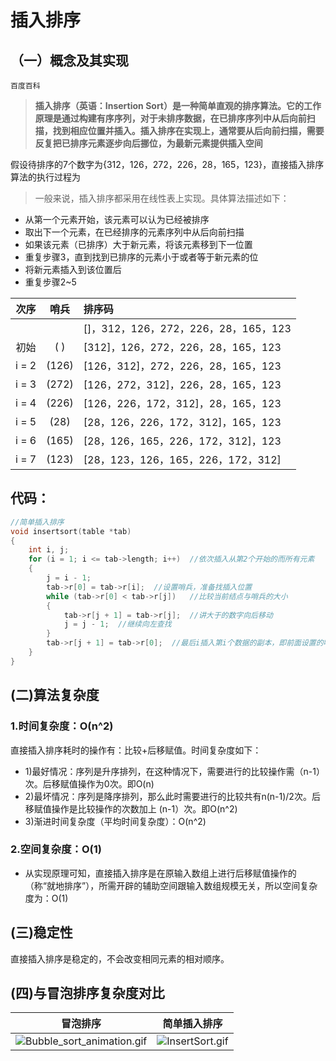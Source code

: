 # 插入排序

## （一）概念及其实现

`百度百科`

> **插入排序（英语：Insertion Sort）是一种简单直观的排序算法。它的工作原理是通过构建有序序列，对于未排序数据，在已排序序列中从后向前扫描，找到相应位置并插入。插入排序在实现上，通常要从后向前扫描，需要反复把已排序元素逐步向后挪位，为最新元素提供插入空间**

假设待排序的7个数字为{312，126，272，226，28，165，123}，直接插入排序算法的执行过程为

> 一般来说，插入排序都采用在线性表上实现。具体算法描述如下：

+ 从第一个元素开始，该元素可以认为已经被排序
+ 取出下一个元素，在已经排序的元素序列中从后向前扫描
+ 如果该元素（已排序）大于新元素，将该元素移到下一位置
+ 重复步骤3，直到找到已排序的元素小于或者等于新元素的位
+ 将新元素插入到该位置后
+ 重复步骤2~5

|次序|哨兵|排序码|
|:--:|:--:|:--|
|||[]，312，126，272，226，28，165，123|
|初始|( )|[312]，126，272，226，28，165，123|
|i = 2|(126)|[126，312]，272，226，28，165，123|
|i = 3|(272)|[126，272，312]，226，28，165，123|
|i = 4|(226)|[126，226，172，312]，28，165，123|
|i = 5|(28)|[28，126，226，172，312]，165，123|
|i = 6|(165)|[28，126，165，226，172，312]，123|
|i = 7|(123)|[28，123，126，165，226，172，312]|

## 代码：

```c
//简单插入排序
void insertsort(table *tab)
{
    int i, j;
    for (i = 1; i <= tab->length; i++)  //依次插入从第2个开始的而所有元素
    {
        j = i - 1;
        tab->r[0] = tab->r[i];  //设置哨兵，准备找插入位置
        while (tab->r[0] < tab->r[j])   //比较当前结点与哨兵的大小
        {
            tab->r[j + 1] = tab->r[j];  //讲大于的数字向后移动
            j = j - 1;  //继续向左查找
        }
        tab->r[j + 1] = tab->r[0];  //最后i插入第i个数据的副本，即前面设置的哨兵
    }
}
```

## (二)算法复杂度

### 1.时间复杂度：O(n^2)

直接插入排序耗时的操作有：比较+后移赋值。时间复杂度如下：

+ 1)最好情况：序列是升序排列，在这种情况下，需要进行的比较操作需（n-1）次。后移赋值操作为0次。即O(n)
+ 2)最坏情况：序列是降序排列，那么此时需要进行的比较共有n(n-1)/2次。后移赋值操作是比较操作的次数加上 (n-1）次。即O(n^2)
+ 3)渐进时间复杂度（平均时间复杂度）：O(n^2)

### 2.空间复杂度：O(1)

+ 从实现原理可知，直接插入排序是在原输入数组上进行后移赋值操作的（称“就地排序”），所需开辟的辅助空间跟输入数组规模无关，所以空间复杂度为：O(1)

## (三)稳定性

直接插入排序是稳定的，不会改变相同元素的相对顺序。

## (四)与冒泡排序复杂度对比

|冒泡排序|简单插入排序|
|:--:|:--:|
|![Bubble_sort_animation.gif](https://upload-images.jianshu.io/upload_images/9140378-6bb587e72caf5277.gif?imageMogr2/auto-orient/strip)|![InsertSort.gif](https://upload-images.jianshu.io/upload_images/9140378-0628c2a1468fabb5.gif?imageMogr2/auto-orient/strip)|
